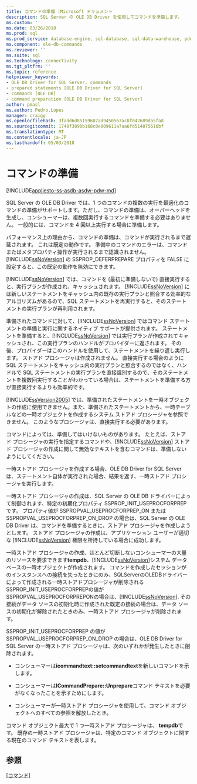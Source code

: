 ```yaml
---
title: コマンドの準備 |Microsoft ドキュメント
description: SQL Server の OLE DB Driver を使用してコマンドを準備します。
ms.custom: ''
ms.date: 03/26/2018
ms.prod: sql
ms.prod_service: database-engine, sql-database, sql-data-warehouse, pdw
ms.component: ole-db-commands
ms.reviewer: ''
ms.suite: sql
ms.technology: connectivity
ms.tgt_pltfrm: ''
ms.topic: reference
helpviewer_keywords:
- OLE DB Driver for SQL Server, commands
- prepared statements [OLE DB Driver for SQL Server]
- commands [OLE DB]
- command preparation [OLE DB Driver for SQL Server]
author: pmasl
ms.author: Pedro.Lopes
manager: craigg
ms.openlocfilehash: 3fadd6d85159607ad9450567ac8f042689da5fa8
ms.sourcegitcommit: 1740f3090b168c0e809611a7aa6fd514075616bf
ms.translationtype: MT
ms.contentlocale: ja-JP
ms.lasthandoff: 05/03/2018
---
```

# <a name="preparing-commands"></a>コマンドの準備
[!INCLUDE[appliesto-ss-asdb-asdw-pdw-md](../../../includes/appliesto-ss-asdb-asdw-pdw-md.md)]

  SQL Server の OLE DB Driver では、1 つのコマンドの複数の実行を最適化のコマンドの準備がサポートします。ただし、コマンドの準備は、オーバーヘッドを生成し、コンシューマーは、複数回実行するコマンドを準備する必要はありません。 一般的には、コマンドを 4 回以上実行する場合に準備します。  
  
 パフォーマンス上の理由から、コマンドの準備は、コマンドが実行されるまで遅延されます。 これは既定の動作です。 準備中のコマンドのエラーは、コマンドまたはメタプロパティ操作が実行されるまで認識されません。 [!INCLUDE[ssNoVersion](../../../includes/ssnoversion-md.md)] の SSPROP_DEFERPREPARE プロパティを FALSE に設定すると、この既定の動作を無効にできます。  
  
 [!INCLUDE[ssNoVersion](../../../includes/ssnoversion-md.md)] では、コマンドを (最初に準備しないで) 直接実行すると、実行プランが作成され、キャッシュされます。 [!INCLUDE[ssNoVersion](../../../includes/ssnoversion-md.md)] には新しいステートメントをキャッシュ内の既存の実行プランと照合する効率的なアルゴリズムがあるので、SQL ステートメントを再実行すると、そのステートメントの実行プランが再利用されます。  
  
 準備されたコマンドに対して、[!INCLUDE[ssNoVersion](../../../includes/ssnoversion-md.md)] ではコマンド ステートメントの準備と実行に関するネイティブ サポートが提供されます。 ステートメントを準備すると、[!INCLUDE[ssNoVersion](../../../includes/ssnoversion-md.md)] では実行プランが作成されてキャッシュされ、この実行プランのハンドルがプロバイダーに返されます。 その後、プロバイダーはこのハンドルを使用して、ステートメントを繰り返し実行します。 ストアド プロシージャは作成されません。 直接実行する場合のように SQL ステートメントをキャッシュ内の実行プランと照合するのではなく、ハンドルで SQL ステートメントの実行プランを直接識別するので、そのステートメントを複数回実行することがわかっている場合は、ステートメントを準備する方が直接実行するよりも効率的です。  
  
 [!INCLUDE[ssVersion2005](../../../includes/ssversion2005-md.md)] では、準備されたステートメントを一時オブジェクトの作成に使用できません。また、準備されたステートメントから、一時テーブルなどの一時オブジェクトを作成するシステム ストアド プロシージャを参照できません。 このようなプロシージャは、直接実行する必要があります。  
  
 コマンドによっては、準備してはいけないものがあります。 たとえば、ストアド プロシージャの実行を指定するコマンドや、[!INCLUDE[ssNoVersion](../../../includes/ssnoversion-md.md)] ストアド プロシージャの作成に関して無効なテキストを含むコマンドは、準備しないようにしてください。  
  
 一時ストアド プロシージャを作成する場合、OLE DB Driver for SQL Server は、ステートメント自体が実行された場合、結果を返す、一時ストアド プロシージャを実行します。  
  
 一時ストアド プロシージャの作成は、SQL Server の OLE DB ドライバーによって制御されます、特定の初期化プロパティ SSPROP_INIT_USEPROCFORPREP です。 プロパティ値が SSPROPVAL_USEPROCFORPREP_ON または SSPROPVAL_USEPROCFORPREP_ON_DROP の場合は、SQL Server の OLE DB Driver は、コマンドを準備するときに、ストアド プロシージャを作成しようとします。 ストアド プロシージャの作成は、アプリケーション ユーザーが適切な [!INCLUDE[ssNoVersion](../../../includes/ssnoversion-md.md)] 権限を所持している場合に成功します。  
  
 一時ストアド プロシージャの作成、ほとんど切断しないコンシューマーの大量のリソースを要求できます**tempdb**、[!INCLUDE[ssNoVersion](../../../includes/ssnoversion-md.md)]システム データベースの一時オブジェクトが作成されます。 コマンドを作成したセッションがのインスタンスへの接続を失ったときにのみ、SQLServerのOLEDBドライバーによって作成される一時ストアドプロシージャが削除されるSSPROP_INIT_USEPROCFORPREPの値がSSPROPVAL_USEPROCFORPREPONの場合は、[!INCLUDE[ssNoVersion](../../../includes/ssnoversion-md.md)]. その接続がデータ ソースの初期化時に作成された既定の接続の場合は、データ ソースの初期化が解除されたときのみ、一時ストアド プロシージャが削除されます。  
  
 SSPROP_INIT_USEPROCFORPREP の値が SSPROPVAL_USEPROCFORPREP_ON_DROP の場合は、OLE DB Driver for SQL Server の一時ストアド プロシージャは、次のいずれかが発生したときに削除されます。  
  
-   コンシューマーは**icommandtext::setcommandtext**を新しいコマンドを示します。  
  
-   コンシューマーは**ICommandPrepare::Unprepare**コマンド テキストを必要がなくなったことを示すためにします。  
  
-   コンシューマーが一時ストアド プロシージャを使用して、コマンド オブジェクトへのすべての参照を解放したとき。  
  
 コマンド オブジェクト最大で 1 つ一時ストアド プロシージャは、 **tempdb**です。 既存の一時ストアド プロシージャは、特定のコマンド オブジェクトに関する現在のコマンド テキストを表します。  
  
## <a name="see-also"></a>参照  
 [[コマンド]](../../oledb/ole-db-commands/commands.md)  
  
  
